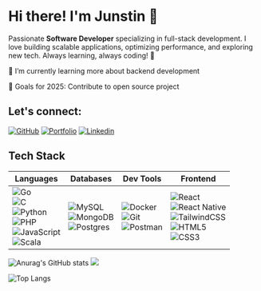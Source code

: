 # Hi there! I'm Junstin 👋

Passionate **Software Developer** specializing in full-stack development. I love building scalable applications, optimizing performance, and exploring new tech. Always learning, always coding! 🚀  

🌱 I’m currently learning more about backend development

🎯 Goals for 2025: Contribute to open source project


## **Let's connect:**

[![GitHub](https://img.shields.io/badge/Github-100000?style=for-the-badge&logo=github&logoColor=white)](https://github.com/Junstinr)
[![Portfolio](https://img.shields.io/badge/Portfolio-%23000000.svg?style=for-the-badge&logo=firefox&logoColor=#FF7139)](https://junstinreh.netlify.app/)
[![Linkedin](https://img.shields.io/badge/Linkedin-0077B5?style=for-the-badge&logo=linkedin&logoColor=white)](https://www.linkedin.com/in/junstin-reh/)


<!--[![Apple](https://img.shields.io/badge/Apple-MacBook_Pro_2019-999999?style=for-the-badge&logo=apple&logoColor=white)]()-->

## Tech Stack

| **Languages** | **Databases** | **Dev Tools** | **Frontend** |
|--------------|--------------|--------------------|-------------|
| ![Go](https://img.shields.io/badge/Go-00ADD8?style=for-the-badge&logo=go&logoColor=white) <br> ![C](https://img.shields.io/badge/c-%2300599C.svg?style=for-the-badge&logo=c&logoColor=white) <br> ![Python](https://img.shields.io/badge/python-3670A0?style=for-the-badge&logo=python&logoColor=ffdd54) <br> ![PHP](https://img.shields.io/badge/php-%23777BB4.svg?style=for-the-badge&logo=php&logoColor=white) <br> ![JavaScript](https://img.shields.io/badge/javascript-%23323330.svg?style=for-the-badge&logo=javascript&logoColor=%23F7DF1E) <br> ![Scala](https://img.shields.io/badge/scala-%23DC322F.svg?style=for-the-badge&logo=scala&logoColor=white) | ![MySQL](https://img.shields.io/badge/mysql-4479A1.svg?style=for-the-badge&logo=mysql&logoColor=white) <br> ![MongoDB](https://img.shields.io/badge/MongoDB-%234ea94b.svg?style=for-the-badge&logo=mongodb&logoColor=white) <br> ![Postgres](https://img.shields.io/badge/postgres-%23316192.svg?style=for-the-badge&logo=postgresql&logoColor=white) | ![Docker](https://img.shields.io/badge/Docker-2CA5E0?style=for-the-badge&logo=docker&logoColor=white) <br> ![Git](https://img.shields.io/badge/Git-F05032?style=for-the-badge&logo=git&logoColor=white) <br> ![Postman](https://img.shields.io/badge/Postman-FF6C37?style=for-the-badge&logo=postman&logoColor=white) | ![React](https://img.shields.io/badge/react-%2320232a.svg?style=for-the-badge&logo=react&logoColor=%2361DAFB) <br> ![React Native](https://img.shields.io/badge/react_native-%2320232a.svg?style=for-the-badge&logo=react&logoColor=%2361DAFB) <br> ![TailwindCSS](https://img.shields.io/badge/tailwindcss-%2338B2AC.svg?style=for-the-badge&logo=tailwind-css&logoColor=white) <br> ![HTML5](https://img.shields.io/badge/html5-%23E34F26.svg?style=for-the-badge&logo=html5&logoColor=white) <br> ![CSS3](https://img.shields.io/badge/css3-%231572B6.svg?style=for-the-badge&logo=css3&logoColor=white) |


![Anurag's GitHub stats](https://github-readme-stats.vercel.app/api?username=Junstinr&show_icons=true&theme=transparent)
![](https://komarev.com/ghpvc/?username=Junstinr&style=pixel)

![Top Langs](https://github-readme-stats.vercel.app/api/top-langs/?username=anuraghazra&layout=compact)

<!--
Links for customization:
https://github.com/Ileriayo/markdown-badges
https://github.com/anuraghazra/github-readme-stats
https://github.com/antonkomarev/github-profile-views-counter

**Junstinr/Junstinr** is a ✨ _special_ ✨ repository because its `README.md` (this file) appears on your GitHub profile.

Here are some ideas to get you started:

- 🔭 I’m currently working on ...
- 🌱 I’m currently learning ...
- 👯 I’m looking to collaborate on ...
- 🤔 I’m looking for help with ...
- 💬 Ask me about ...
- 📫 How to reach me: ...
- 😄 Pronouns: ...
- ⚡ Fun fact: ...
-->
